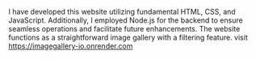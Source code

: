 I have developed this website utilizing fundamental HTML, CSS, and JavaScript.
Additionally, I employed Node.js for the backend to ensure seamless operations and facilitate future enhancements. 
The website functions as a straightforward image gallery with a filtering feature.
visit https://imagegallery-io.onrender.com
